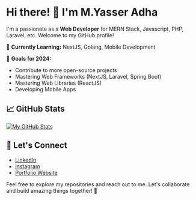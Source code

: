 # Hi there! 👋 I'm **M.Yasser Adha**

I'm a passionate as a **Web Developer** for MERN Stack, Javascript, PHP, Laravel, etc. Welcome to my GitHub profile!

🌱 **Currently Learning:** NextJS, Golang, Mobile Development

🚀 **Goals for 2024:**
- Contribute to more open-source projects
- Mastering Web Frameworks (NextJS, Laravel, Spring Boot)
- Mastering Web Libraries (ReactJS)
- Developing Mobile Apps

## 📈 GitHub Stats

[![My GitHub Stats](https://github-readme-stats.vercel.app/api?username=yadha18&count_private=true&show_icons=true&hide=contribs,prs&theme=radical)](https://github.com/yadha18)

## 🤝 Let's Connect

- [LinkedIn](https://www.linkedin.com/in/muhammad-yasser-adha/)
- [Instagram](https://instagram.com/yasseradha/)
- [Portfolio Website](portfolio-website-yasser.vercel.app)

Feel free to explore my repositories and reach out to me. Let's collaborate and build amazing things together! 🚀
